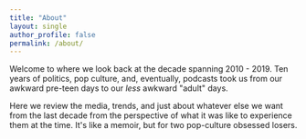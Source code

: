 ```yaml
---
title: "About"
layout: single
author_profile: false
permalink: /about/
---
```


Welcome to <site name> where we look back at the decade spanning 2010 - 2019. Ten years of
politics, pop culture, and, eventually, podcasts took us from our awkward pre-teen days to
our *less* awkward "adult" days.

Here we review the media, trends, and just about whatever else we want from the last decade from
the perspective of what it was like to experience them at the time. It's like a memoir, but for 
two pop-culture obsessed losers.